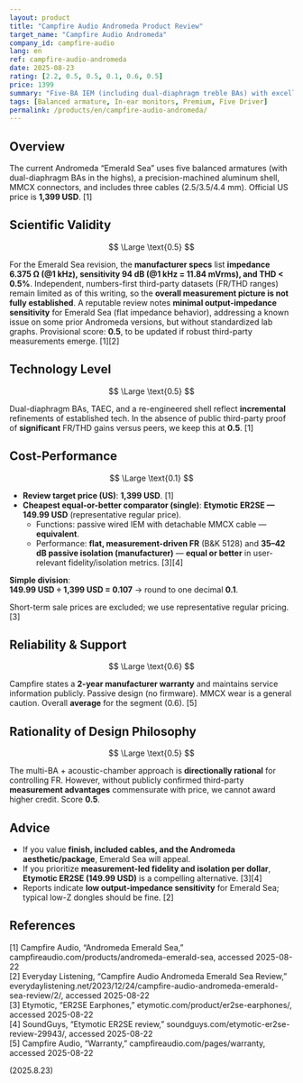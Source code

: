 ```yaml
---
layout: product
title: "Campfire Audio Andromeda Product Review"
target_name: "Campfire Audio Andromeda"
company_id: campfire-audio
lang: en
ref: campfire-audio-andromeda
date: 2025-08-23
rating: [2.2, 0.5, 0.5, 0.1, 0.6, 0.5]
price: 1399
summary: "Five-BA IEM (including dual-diaphragm treble BAs) with excellent build and accessories, but priced far above measurement-proven alternatives like Etymotic ER2SE"
tags: [Balanced armature, In-ear monitors, Premium, Five Driver]
permalink: /products/en/campfire-audio-andromeda/
---
```


## Overview

The current Andromeda “Emerald Sea” uses five balanced armatures (with dual-diaphragm BAs in the highs), a precision-machined aluminum shell, MMCX connectors, and includes three cables (2.5/3.5/4.4 mm). Official US price is **1,399 USD**. [1]

## Scientific Validity

$$ \Large \text{0.5} $$

For the Emerald Sea revision, the **manufacturer specs** list **impedance 6.375 Ω (@1 kHz), sensitivity 94 dB (@1 kHz = 11.84 mVrms), and THD < 0.5%**. Independent, numbers-first third-party datasets (FR/THD ranges) remain limited as of this writing, so the **overall measurement picture is not fully established**. A reputable review notes **minimal output-impedance sensitivity** for Emerald Sea (flat impedance behavior), addressing a known issue on some prior Andromeda versions, but without standardized lab graphs. Provisional score: **0.5**, to be updated if robust third-party measurements emerge. [1][2]

## Technology Level

$$ \Large \text{0.5} $$

Dual-diaphragm BAs, TAEC, and a re-engineered shell reflect **incremental** refinements of established tech. In the absence of public third-party proof of **significant** FR/THD gains versus peers, we keep this at **0.5**. [1]

## Cost-Performance

$$ \Large \text{0.1} $$

- **Review target price (US)**: **1,399 USD**. [1]  
- **Cheapest equal-or-better comparator (single)**: **Etymotic ER2SE — 149.99 USD** (representative regular price).  
  - Functions: passive wired IEM with detachable MMCX cable — **equivalent**.  
  - Performance: **flat, measurement-driven FR** (B&K 5128) and **35–42 dB passive isolation (manufacturer)** — **equal or better** in user-relevant fidelity/isolation metrics. [3][4]

**Simple division**:  
**149.99 USD ÷ 1,399 USD = 0.107** → round to one decimal **0.1**.  

Short-term sale prices are excluded; we use representative regular pricing. [3]

## Reliability & Support

$$ \Large \text{0.6} $$

Campfire states a **2-year manufacturer warranty** and maintains service information publicly. Passive design (no firmware). MMCX wear is a general caution. Overall **average** for the segment (0.6). [5]

## Rationality of Design Philosophy

$$ \Large \text{0.5} $$

The multi-BA + acoustic-chamber approach is **directionally rational** for controlling FR. However, without publicly confirmed third-party **measurement advantages** commensurate with price, we cannot award higher credit. Score **0.5**.

## Advice

- If you value **finish, included cables, and the Andromeda aesthetic/package**, Emerald Sea will appeal.  
- If you prioritize **measurement-led fidelity and isolation per dollar**, **Etymotic ER2SE (149.99 USD)** is a compelling alternative. [3][4]  
- Reports indicate **low output-impedance sensitivity** for Emerald Sea; typical low-Z dongles should be fine. [2]

## References

[1] Campfire Audio, “Andromeda Emerald Sea,” campfireaudio.com/products/andromeda-emerald-sea, accessed 2025-08-22  
[2] Everyday Listening, “Campfire Audio Andromeda Emerald Sea Review,” everydaylistening.net/2023/12/24/campfire-audio-andromeda-emerald-sea-review/2/, accessed 2025-08-22  
[3] Etymotic, “ER2SE Earphones,” etymotic.com/product/er2se-earphones/, accessed 2025-08-22  
[4] SoundGuys, “Etymotic ER2SE review,” soundguys.com/etymotic-er2se-review-29943/, accessed 2025-08-22  
[5] Campfire Audio, “Warranty,” campfireaudio.com/pages/warranty, accessed 2025-08-22  

(2025.8.23)

